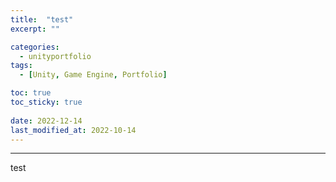 ```yaml
---
title:  "test"
excerpt: ""

categories:
  - unityportfolio
tags:
  - [Unity, Game Engine, Portfolio]

toc: true
toc_sticky: true
 
date: 2022-12-14
last_modified_at: 2022-10-14
---
```

---


test